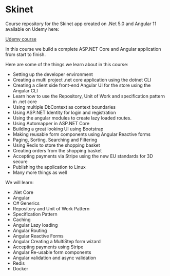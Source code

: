# Skinet
Course repository for the Skinet app created on .Net 5.0 and Angular 11 available on Udemy here:

[Udemy course](https://www.udemy.com/course/learn-to-build-an-e-commerce-app-with-net-core-and-angular/?couponCode=FD17A0D1131925BE0179)

In this course we build a complete ASP.NET Core and Angular application from start to finish.

Here are some of the things we learn about in this course:

- Setting up the developer environment
- Creating a multi project .net core application using the dotnet CLI
- Creating a client side front-end Angular UI for the store using the Angular CLI
- Learn how to use the Repository, Unit of Work and specification pattern in .net core
- Using multiple DbContext as context boundaries
- Using ASP.NET Identity for login and registration
- Using the angular modules to create lazy loaded routes.
- Using Automapper in ASP.NET Core
- Building a great looking UI using Bootstrap
- Making reusable form components using Angular Reactive forms
- Paging, Sorting, Searching and Filtering
- Using Redis to store the shopping basket
- Creating orders from the shopping basket
- Accepting payments via Stripe using the new EU standards for 3D secure
- Publishing the application to Linux
- Many more things as well

We will learn:
- .Net Core
- Angular
- C# Generics
- Repository and Unit of Work Pattern
- Specification Pattern
- Caching
- Angular Lazy loading
- Angular Routing
- Angular Reactive Forms
- Angular Creating a MultiStep form wizard
- Accepting payments using Stripe
- Angular Re-usable form components
- Angular validation and async validation
- Redis
- Docker
